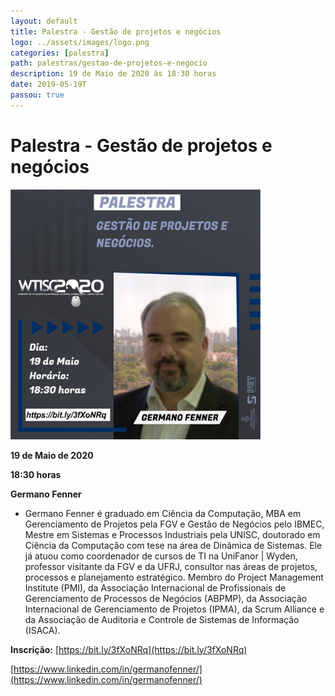 ```yaml
---
layout: default
title: Palestra - Gestão de projetos e negócios
logo: ../assets/images/logo.png
categories: [palestra]
path: palestras/gestao-de-projetos-e-negocio
description: 19 de Maio de 2020 às 18:30 horas
date: 2019-05-19T
passou: true
---
```



# Palestra - Gestão de projetos e negócios  

<img src="../assets/images/p6.jpeg" alt="palestra 1" width="400">
  
<i class="fa fa-calendar-check-o" aria-hidden="true" style="color: #159957"></i> **19 de Maio de 2020**

<i class="fa fa-clock-o" aria-hidden="true" style="color: #159957"></i> **18:30 horas**

<i class="fas fa-chalkboard-teacher"  style="color: #159957"></i> **Germano Fenner**

  * Germano Fenner é graduado em Ciência da Computação, MBA em Gerenciamento de Projetos pela FGV e Gestão de Negócios pelo IBMEC, Mestre em Sistemas e Processos Industriais pela UNISC, doutorado em Ciência da Computação com tese na área de Dinâmica de Sistemas. Ele já atuou como coordenador de cursos de TI na UniFanor | Wyden, professor visitante da FGV e da UFRJ, consultor nas áreas de projetos, processos e planejamento estratégico. Membro do Project Management Institute (PMI), da Associação Internacional de Profissionais de Gerenciamento de Processos de Negócios (ABPMP), da Associação Internacional de Gerenciamento de Projetos (IPMA), da Scrum Alliance e da Associação de Auditoria e Controle de Sistemas de Informação (ISACA). 

<i class="fas fa-clipboard-check" style="color: #159957"></i> **Inscrição:** [https://bit.ly/3fXoNRq](https://bit.ly/3fXoNRq)

<i class="fab fa-linkedin" style="color: #159957"></i> [https://www.linkedin.com/in/germanofenner/](https://www.linkedin.com/in/germanofenner/)

